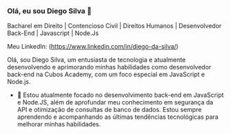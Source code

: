 ### Olá, eu sou Diego Silva 👋
Bacharel em Direito | Contencioso Civil | Direitos Humanos | Desenvolvedor Back-End | Javascript | Node.Js

Meu LinkedIn: (https://www.linkedin.com/in/diego-da-silva/)

Olá, sou Diego Silva, um entusiasta de tecnologia e atualmente desenvolvendo e aprimorando minhas habilidades como desenvolvedor back-end na Cubos Academy, com um foco especial em JavaScript e Node.js.

- 🔭 Estou atualmente focado no desenvolvimento back-end em JavaScript e Node.JS, além de aprofundar meu conhecimento em segurança da API e otimização de consultas de banco de dados. Estou sempre aprendendo e acompanhando as últimas tendências tecnológicas para melhorar minhas habilidades.

<!--
**silvadiego2/silvadiego2** is a ✨ _special_ ✨ repository because its `README.md` (this file) appears on your GitHub profile.
- 🌱 I’m currently learning ...
- 👯 I’m looking to collaborate on ...
- 🤔 I’m looking for help with ...
- 💬 Ask me about ...
- 📫 How to reach me: ...
- 😄 Pronouns: ...
- ⚡ Fun fact: ...
-->

